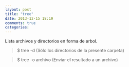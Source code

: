 ```yaml
---
layout: post
title: "tree"
date: 2013-12-15 18:19
comments: true
categories: 
---
```

Lista archivos y directorios en forma de arbol.

>$ tree -d (Sólo los directorios de la presente carpeta)

>$ tree -o archivo (Enviar el resultado a un archivo)

